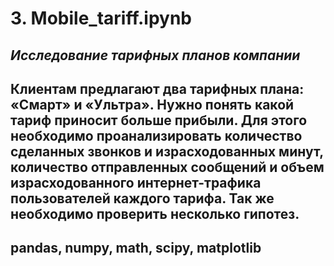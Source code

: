 # 3. Mobile_tariff.ipynb
## ***Исследование тарифных планов компании***
## Клиентам предлагают два тарифных плана: «Смарт» и «Ультра». Нужно понять какой тариф приносит больше прибыли. Для этого необходимо проанализировать количество сделанных звонков и израсходованных минут, количество отправленных сообщений и объем израсходованного интернет-трафика пользователей каждого тарифа. Так же необходимо проверить несколько гипотез.
## pandas, numpy, math, scipy, matplotlib
